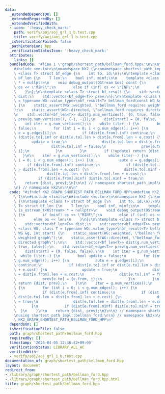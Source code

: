 ```yaml
---
data:
  _extendedDependsOn: []
  _extendedRequiredBy: []
  _extendedVerifiedWith:
  - icon: ':heavy_check_mark:'
    path: verify/aoj/aoj_grl_1_b.test.cpp
    title: verify/aoj/aoj_grl_1_b.test.cpp
  _isVerificationFailed: false
  _pathExtension: hpp
  _verificationStatusIcon: ':heavy_check_mark:'
  attributes:
    links: []
  bundledCode: "#line 1 \"graph/shortest_path/bellman_ford.hpp\"\n\n\n\n#include <limits>\n\
    #include <vector>\n\nnamespace kk2 {\n\nnamespace shortest_path_impl {\n\ntemplate\
    \ <class T> struct bf_edge {\n    int to, id;\n};\n\ntemplate <class T> struct\
    \ bf_len {\n    T len;\n    bool inf, minf;\n\n    template <class OStream, is_ostream_t<OStream>\
    \ * = nullptr>\n    void debug_output(OStream &os) const {\n        if (minf)\
    \ os << \"MINF\";\n        else if (inf) os << \"INF\";\n        else os << len;\n\
    \    }\n};\n\ntemplate <class T> struct bf_result {\n    std::vector<bf_len<T>>\
    \ dist;\n    std::vector<bf_edge<T>> prev;\n};\n\ntemplate <class WG, class T\
    \ = typename WG::value_type>\nbf_result<T> bellman_ford(const WG &g, int start)\
    \ {\n    static_assert(WG::weighted, \"bellman_ford requires weighted graph\"\
    );\n    static_assert(WG::directed, \"bellman_ford requires directed graph\");\n\
    \n    std::vector<bf_len<T>> dist(g.num_vertices(), {0, true, false});\n    std::vector<bf_edge<T>>\
    \ prev(g.num_vertices(), {-1, -1});\n    dist[start] = {0, false, false};\n\n\
    \    int iter = g.num_vertices();\n    while (iter--) {\n        bool update =\
    \ false;\n        for (int i = 0; i < g.num_edges(); i++) {\n            auto\
    \ e = g.edges[i];\n            if (dist[e.from].inf) continue;\n            if\
    \ (dist[e.to].inf or dist[e.to].len > dist[e.from].len + e.cost) {\n         \
    \       update = true;\n                dist[e.to].len = dist[e.from].len + e.cost;\n\
    \                dist[e.to].inf = false;\n                prev[e.to] = {e.from,\
    \ i};\n            }\n        }\n        if (!update) return {dist, prev};\n \
    \   }\n\n    iter = g.num_vertices();\n    while (iter--) {\n        for (int\
    \ i = 0; i < g.num_edges(); i++) {\n            auto e = g.edges[i];\n       \
    \     if (dist[e.from].inf) continue;\n            if (dist[e.to].inf or dist[e.to].len\
    \ > dist[e.from].len + e.cost) {\n                dist[e.to].minf = true;\n  \
    \              dist[e.to].len = dist[e.from].len + e.cost;\n            }\n  \
    \          if (dist[e.from].minf) dist[e.to].minf = true;\n        }\n    }\n\n\
    \    return {dist, prev};\n}\n\n} // namespace shortest_path_impl\n\nusing shortest_path_impl::bellman_ford;\n\
    \n} // namespace kk2\n\n\n\n"
  code: "#ifndef KK2_GRAPH_SHORTEST_PATH_BELLMAN_FORD_HPP\n#define KK2_GRAPH_SHORTEST_PATH_BELLMAN_FORD_HPP\
    \ 1\n\n#include <limits>\n#include <vector>\n\nnamespace kk2 {\n\nnamespace shortest_path_impl\
    \ {\n\ntemplate <class T> struct bf_edge {\n    int to, id;\n};\n\ntemplate <class\
    \ T> struct bf_len {\n    T len;\n    bool inf, minf;\n\n    template <class OStream,\
    \ is_ostream_t<OStream> * = nullptr>\n    void debug_output(OStream &os) const\
    \ {\n        if (minf) os << \"MINF\";\n        else if (inf) os << \"INF\";\n\
    \        else os << len;\n    }\n};\n\ntemplate <class T> struct bf_result {\n\
    \    std::vector<bf_len<T>> dist;\n    std::vector<bf_edge<T>> prev;\n};\n\ntemplate\
    \ <class WG, class T = typename WG::value_type>\nbf_result<T> bellman_ford(const\
    \ WG &g, int start) {\n    static_assert(WG::weighted, \"bellman_ford requires\
    \ weighted graph\");\n    static_assert(WG::directed, \"bellman_ford requires\
    \ directed graph\");\n\n    std::vector<bf_len<T>> dist(g.num_vertices(), {0,\
    \ true, false});\n    std::vector<bf_edge<T>> prev(g.num_vertices(), {-1, -1});\n\
    \    dist[start] = {0, false, false};\n\n    int iter = g.num_vertices();\n  \
    \  while (iter--) {\n        bool update = false;\n        for (int i = 0; i <\
    \ g.num_edges(); i++) {\n            auto e = g.edges[i];\n            if (dist[e.from].inf)\
    \ continue;\n            if (dist[e.to].inf or dist[e.to].len > dist[e.from].len\
    \ + e.cost) {\n                update = true;\n                dist[e.to].len\
    \ = dist[e.from].len + e.cost;\n                dist[e.to].inf = false;\n    \
    \            prev[e.to] = {e.from, i};\n            }\n        }\n        if (!update)\
    \ return {dist, prev};\n    }\n\n    iter = g.num_vertices();\n    while (iter--)\
    \ {\n        for (int i = 0; i < g.num_edges(); i++) {\n            auto e = g.edges[i];\n\
    \            if (dist[e.from].inf) continue;\n            if (dist[e.to].inf or\
    \ dist[e.to].len > dist[e.from].len + e.cost) {\n                dist[e.to].minf\
    \ = true;\n                dist[e.to].len = dist[e.from].len + e.cost;\n     \
    \       }\n            if (dist[e.from].minf) dist[e.to].minf = true;\n      \
    \  }\n    }\n\n    return {dist, prev};\n}\n\n} // namespace shortest_path_impl\n\
    \nusing shortest_path_impl::bellman_ford;\n\n} // namespace kk2\n\n\n#endif //\
    \ KK2_GRAPH_SHORTEST_PATH_BELLMAN_FORD_HPP\n"
  dependsOn: []
  isVerificationFile: false
  path: graph/shortest_path/bellman_ford.hpp
  requiredBy: []
  timestamp: '2025-04-05 12:46:42+09:00'
  verificationStatus: LIBRARY_ALL_AC
  verifiedWith:
  - verify/aoj/aoj_grl_1_b.test.cpp
documentation_of: graph/shortest_path/bellman_ford.hpp
layout: document
redirect_from:
- /library/graph/shortest_path/bellman_ford.hpp
- /library/graph/shortest_path/bellman_ford.hpp.html
title: graph/shortest_path/bellman_ford.hpp
---
```

